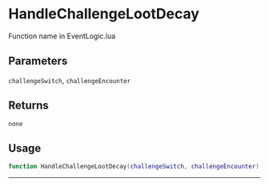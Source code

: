 # HandleChallengeLootDecay
Function name in EventLogic.lua
## Parameters
`challengeSwitch`, `challengeEncounter`
## Returns
`none`
## Usage
```lua
function HandleChallengeLootDecay(challengeSwitch, challengeEncounter)
```
---
